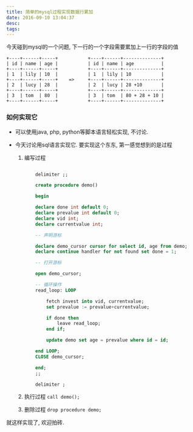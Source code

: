 ```yaml
---
title: 简单的mysql过程实现数据行累加
date: 2016-09-10 13:04:37
desc:
tags:
---
```


今天碰到mysql的一个问题, 下一行的一个字段需要累加上一行的字段的值

    +----+------+-----+           +----+------+--------------+
    | id | name | age |           | id | name | age          |
    +----+------+-----+           +----+------+--------------+
    | 1  | lily | 10  |           | 1  | lily | 10           |
    +----+------+-----+    =>     +----+------+--------------+
    | 2  | lucy | 28  |           | 2  | lucy | 28 +10       |
    +----+------+-----+           +----+------+--------------+
    | 3  | tom  | 80  |           | 3  | tom  | 80 + 28 + 10 |
    +----+------+-----+           +----+------+--------------+


<!-- more -->


### 如何实现它

* 可以使用java, php, python等脚本语言轻松实现, 不讨论.

* 今天讨论用sql语言实现它. 要实现这个东东, 第一感觉想到的是过程


    1. 编写过程

        ```sql

            delimiter ;;

            create procedure demo()

            begin

            declare done int default 0;
            declare prevalue int default 0;
            declare vid int;
            declare currentvalue int;

            -- 声明游标

            declare demo_cursor cursor for select id, age from demo;
            declare continue handler for not found set done = 1;

            -- 打开游标

            open demo_cursor;

            -- 循环操作
            read_loop: LOOP

                fetch invest into vid, currentvalue;
                set prevalue := prevalue+currentvalue;

                if done then
                    leave read_loop;
                end if;

                update demo set age = prevalue where id = id;

            end LOOP;
            CLOSE demo_cursor;

            end;
            ;;

            delimiter ;
        ```

    2. 执行过程 `call demo();`

    3. 删除过程 `drop procedure demo;`



就这样实现了, 欢迎拍砖.











